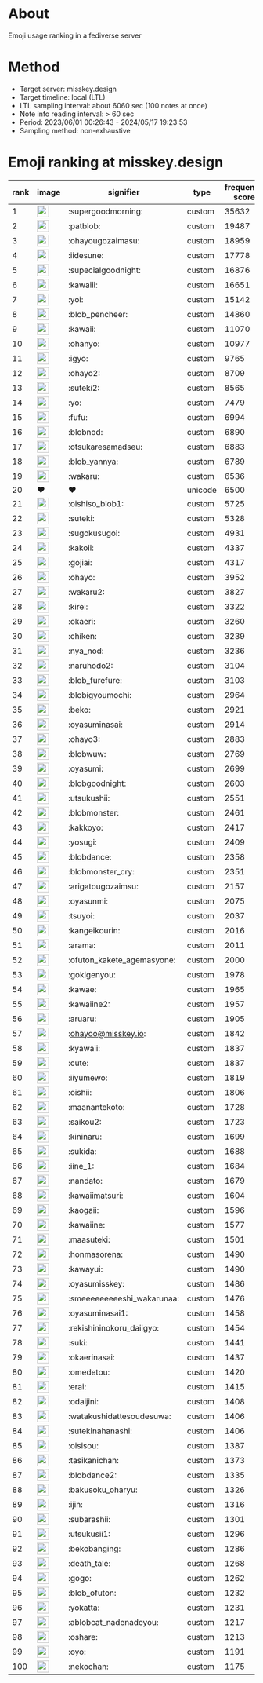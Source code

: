 # About
Emoji usage ranking in a fediverse server

# Method
- Target server: misskey.design
- Target timeline: local (LTL)
- LTL sampling interval: about 6060 sec (100 notes at once)
- Note info reading interval: > 60 sec
- Period: 2023/06/01 00:26:43 - 2024/05/17 19:23:53 
- Sampling method: non-exhaustive

# Emoji ranking at misskey.design

|rank|image|signifier|type|frequency score|
|----|----|----|----|----|
|1|<img height="24" src="https://misskey.design/emoji/supergoodmorning.webp">|:supergoodmorning:|custom|35632|
|2|<img height="24" src="https://misskey.design/emoji/patblob.webp">|:patblob:|custom|19487|
|3|<img height="24" src="https://misskey.design/emoji/ohayougozaimasu.webp">|:ohayougozaimasu:|custom|18959|
|4|<img height="24" src="https://misskey.design/emoji/iidesune.webp">|:iidesune:|custom|17778|
|5|<img height="24" src="https://misskey.design/emoji/supecialgoodnight.webp">|:supecialgoodnight:|custom|16876|
|6|<img height="24" src="https://misskey.design/emoji/kawaiii.webp">|:kawaiii:|custom|16651|
|7|<img height="24" src="https://misskey.design/emoji/yoi.webp">|:yoi:|custom|15142|
|8|<img height="24" src="https://misskey.design/emoji/blob_pencheer.webp">|:blob_pencheer:|custom|14860|
|9|<img height="24" src="https://misskey.design/emoji/kawaii.webp">|:kawaii:|custom|11070|
|10|<img height="24" src="https://misskey.design/emoji/ohanyo.webp">|:ohanyo:|custom|10977|
|11|<img height="24" src="https://misskey.design/emoji/igyo.webp">|:igyo:|custom|9765|
|12|<img height="24" src="https://misskey.design/emoji/ohayo2.webp">|:ohayo2:|custom|8709|
|13|<img height="24" src="https://misskey.design/emoji/suteki2.webp">|:suteki2:|custom|8565|
|14|<img height="24" src="https://misskey.design/emoji/yo.webp">|:yo:|custom|7479|
|15|<img height="24" src="https://misskey.design/emoji/fufu.webp">|:fufu:|custom|6994|
|16|<img height="24" src="https://misskey.design/emoji/blobnod.webp">|:blobnod:|custom|6890|
|17|<img height="24" src="https://misskey.design/emoji/otsukaresamadseu.webp">|:otsukaresamadseu:|custom|6883|
|18|<img height="24" src="https://misskey.design/emoji/blob_yannya.webp">|:blob_yannya:|custom|6789|
|19|<img height="24" src="https://misskey.design/emoji/wakaru.webp">|:wakaru:|custom|6536|
|20|❤|❤|unicode|6500|
|21|<img height="24" src="https://misskey.design/emoji/oishiso_blob1.webp">|:oishiso_blob1:|custom|5725|
|22|<img height="24" src="https://misskey.design/emoji/suteki.webp">|:suteki:|custom|5328|
|23|<img height="24" src="https://misskey.design/emoji/sugokusugoi.webp">|:sugokusugoi:|custom|4931|
|24|<img height="24" src="https://misskey.design/emoji/kakoii.webp">|:kakoii:|custom|4337|
|25|<img height="24" src="https://misskey.design/emoji/gojiai.webp">|:gojiai:|custom|4317|
|26|<img height="24" src="https://misskey.design/emoji/ohayo.webp">|:ohayo:|custom|3952|
|27|<img height="24" src="https://misskey.design/emoji/wakaru2.webp">|:wakaru2:|custom|3827|
|28|<img height="24" src="https://misskey.design/emoji/kirei.webp">|:kirei:|custom|3322|
|29|<img height="24" src="https://misskey.design/emoji/okaeri.webp">|:okaeri:|custom|3260|
|30|<img height="24" src="https://misskey.design/emoji/chiken.webp">|:chiken:|custom|3239|
|31|<img height="24" src="https://misskey.design/emoji/nya_nod.webp">|:nya_nod:|custom|3236|
|32|<img height="24" src="https://misskey.design/emoji/naruhodo2.webp">|:naruhodo2:|custom|3104|
|33|<img height="24" src="https://misskey.design/emoji/blob_furefure.webp">|:blob_furefure:|custom|3103|
|34|<img height="24" src="https://misskey.design/emoji/blobigyoumochi.webp">|:blobigyoumochi:|custom|2964|
|35|<img height="24" src="https://misskey.design/emoji/beko.webp">|:beko:|custom|2921|
|36|<img height="24" src="https://misskey.design/emoji/oyasuminasai.webp">|:oyasuminasai:|custom|2914|
|37|<img height="24" src="https://misskey.design/emoji/ohayo3.webp">|:ohayo3:|custom|2883|
|38|<img height="24" src="https://misskey.design/emoji/blobwuw.webp">|:blobwuw:|custom|2769|
|39|<img height="24" src="https://misskey.design/emoji/oyasumi.webp">|:oyasumi:|custom|2699|
|40|<img height="24" src="https://misskey.design/emoji/blobgoodnight.webp">|:blobgoodnight:|custom|2603|
|41|<img height="24" src="https://misskey.design/emoji/utsukushii.webp">|:utsukushii:|custom|2551|
|42|<img height="24" src="https://misskey.design/emoji/blobmonster.webp">|:blobmonster:|custom|2461|
|43|<img height="24" src="https://misskey.design/emoji/kakkoyo.webp">|:kakkoyo:|custom|2417|
|44|<img height="24" src="https://misskey.design/emoji/yosugi.webp">|:yosugi:|custom|2409|
|45|<img height="24" src="https://misskey.design/emoji/blobdance.webp">|:blobdance:|custom|2358|
|46|<img height="24" src="https://misskey.design/emoji/blobmonster_cry.webp">|:blobmonster_cry:|custom|2351|
|47|<img height="24" src="https://misskey.design/emoji/arigatougozaimsu.webp">|:arigatougozaimsu:|custom|2157|
|48|<img height="24" src="https://misskey.design/emoji/oyasunmi.webp">|:oyasunmi:|custom|2075|
|49|<img height="24" src="https://misskey.design/emoji/tsuyoi.webp">|:tsuyoi:|custom|2037|
|50|<img height="24" src="https://misskey.design/emoji/kangeikourin.webp">|:kangeikourin:|custom|2016|
|51|<img height="24" src="https://misskey.design/emoji/arama.webp">|:arama:|custom|2011|
|52|<img height="24" src="https://misskey.design/emoji/ofuton_kakete_agemasyone.webp">|:ofuton_kakete_agemasyone:|custom|2000|
|53|<img height="24" src="https://misskey.design/emoji/gokigenyou.webp">|:gokigenyou:|custom|1978|
|54|<img height="24" src="https://misskey.design/emoji/kawae.webp">|:kawae:|custom|1965|
|55|<img height="24" src="https://misskey.design/emoji/kawaiine2.webp">|:kawaiine2:|custom|1957|
|56|<img height="24" src="https://misskey.design/emoji/aruaru.webp">|:aruaru:|custom|1905|
|57|<img height="24" src="https://misskey.design/emoji/ohayoo.webp">|:ohayoo@misskey.io:|custom|1842|
|58|<img height="24" src="https://misskey.design/emoji/kyawaii.webp">|:kyawaii:|custom|1837|
|59|<img height="24" src="https://misskey.design/emoji/cute.webp">|:cute:|custom|1837|
|60|<img height="24" src="https://misskey.design/emoji/iiyumewo.webp">|:iiyumewo:|custom|1819|
|61|<img height="24" src="https://misskey.design/emoji/oishii.webp">|:oishii:|custom|1806|
|62|<img height="24" src="https://misskey.design/emoji/maanantekoto.webp">|:maanantekoto:|custom|1728|
|63|<img height="24" src="https://misskey.design/emoji/saikou2.webp">|:saikou2:|custom|1723|
|64|<img height="24" src="https://misskey.design/emoji/kininaru.webp">|:kininaru:|custom|1699|
|65|<img height="24" src="https://misskey.design/emoji/sukida.webp">|:sukida:|custom|1688|
|66|<img height="24" src="https://misskey.design/emoji/iine_1.webp">|:iine_1:|custom|1684|
|67|<img height="24" src="https://misskey.design/emoji/nandato.webp">|:nandato:|custom|1679|
|68|<img height="24" src="https://misskey.design/emoji/kawaiimatsuri.webp">|:kawaiimatsuri:|custom|1604|
|69|<img height="24" src="https://misskey.design/emoji/kaogaii.webp">|:kaogaii:|custom|1596|
|70|<img height="24" src="https://misskey.design/emoji/kawaiine.webp">|:kawaiine:|custom|1577|
|71|<img height="24" src="https://misskey.design/emoji/maasuteki.webp">|:maasuteki:|custom|1501|
|72|<img height="24" src="https://misskey.design/emoji/honmasorena.webp">|:honmasorena:|custom|1490|
|73|<img height="24" src="https://misskey.design/emoji/kawayui.webp">|:kawayui:|custom|1490|
|74|<img height="24" src="https://misskey.design/emoji/oyasumisskey.webp">|:oyasumisskey:|custom|1486|
|75|<img height="24" src="https://misskey.design/emoji/smeeeeeeeeeshi_wakarunaa.webp">|:smeeeeeeeeeshi_wakarunaa:|custom|1476|
|76|<img height="24" src="https://misskey.design/emoji/oyasuminasai1.webp">|:oyasuminasai1:|custom|1458|
|77|<img height="24" src="https://misskey.design/emoji/rekishininokoru_daiigyo.webp">|:rekishininokoru_daiigyo:|custom|1454|
|78|<img height="24" src="https://misskey.design/emoji/suki.webp">|:suki:|custom|1441|
|79|<img height="24" src="https://misskey.design/emoji/okaerinasai.webp">|:okaerinasai:|custom|1437|
|80|<img height="24" src="https://misskey.design/emoji/omedetou.webp">|:omedetou:|custom|1420|
|81|<img height="24" src="https://misskey.design/emoji/erai.webp">|:erai:|custom|1415|
|82|<img height="24" src="https://misskey.design/emoji/odaijini.webp">|:odaijini:|custom|1408|
|83|<img height="24" src="https://misskey.design/emoji/watakushidattesoudesuwa.webp">|:watakushidattesoudesuwa:|custom|1406|
|84|<img height="24" src="https://misskey.design/emoji/sutekinahanashi.webp">|:sutekinahanashi:|custom|1406|
|85|<img height="24" src="https://misskey.design/emoji/oisisou.webp">|:oisisou:|custom|1387|
|86|<img height="24" src="https://misskey.design/emoji/tasikanichan.webp">|:tasikanichan:|custom|1373|
|87|<img height="24" src="https://misskey.design/emoji/blobdance2.webp">|:blobdance2:|custom|1335|
|88|<img height="24" src="https://misskey.design/emoji/bakusoku_oharyu.webp">|:bakusoku_oharyu:|custom|1326|
|89|<img height="24" src="https://misskey.design/emoji/ijin.webp">|:ijin:|custom|1316|
|90|<img height="24" src="https://misskey.design/emoji/subarashii.webp">|:subarashii:|custom|1301|
|91|<img height="24" src="https://misskey.design/emoji/utsukusii1.webp">|:utsukusii1:|custom|1296|
|92|<img height="24" src="https://misskey.design/emoji/bekobanging.webp">|:bekobanging:|custom|1286|
|93|<img height="24" src="https://misskey.design/emoji/death_tale.webp">|:death_tale:|custom|1268|
|94|<img height="24" src="https://misskey.design/emoji/gogo.webp">|:gogo:|custom|1262|
|95|<img height="24" src="https://misskey.design/emoji/blob_ofuton.webp">|:blob_ofuton:|custom|1232|
|96|<img height="24" src="https://misskey.design/emoji/yokatta.webp">|:yokatta:|custom|1231|
|97|<img height="24" src="https://misskey.design/emoji/ablobcat_nadenadeyou.webp">|:ablobcat_nadenadeyou:|custom|1217|
|98|<img height="24" src="https://misskey.design/emoji/oshare.webp">|:oshare:|custom|1213|
|99|<img height="24" src="https://misskey.design/emoji/oyo.webp">|:oyo:|custom|1191|
|100|<img height="24" src="https://misskey.design/emoji/nekochan.webp">|:nekochan:|custom|1175|
